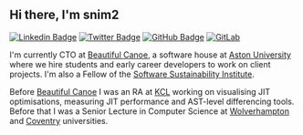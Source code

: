 ## Hi there, I'm snim2

[![Linkedin Badge](https://img.shields.io/badge/-snim2-0072b1?style=flat&logo=Linkedin&logoColor=white)](https://www.linkedin.com/in/snim2/ "Connect on LinkedIn")
[![Twitter Badge](https://img.shields.io/badge/-@snim2-00acee?style=flat&logo=Twitter&logoColor=white)](https://twitter.com/intent/follow?screen_name=snim2 "Follow on Twitter")
[![GitHub Badge](https://img.shields.io/github/followers/snim2?label=follow&style=social)](https://github.com/snim2)
[![GitLab](https://img.shields.io/badge/-GitLab-FCA121?style=plastic&logo=gitlab)](https://gitlab.com/snim2)

I'm currently CTO at [Beautiful Canoe](https://beautifulcanoe.com/), a software house at [Aston University](https://www2.aston.ac.uk/eas/about-eas/academic-groups/computer-science ) where we hire students and early career developers to work on client projects. I'm also a Fellow of the [Software Sustainability Institute](https://www.software.ac.uk/).

Before [Beautiful Canoe](https://beautifulcanoe.com/) I was an RA at [KCL](https://soft-dev.org/) working on visualising JIT optimisations, measuring JIT performance and AST-level differencing tools. Before that I was a Senior Lecture in Computer Science at [Wolverhampton](https://www.wlv.ac.uk/) and [Coventry](https://www.coventry.ac.uk/) universities.
